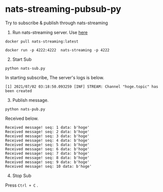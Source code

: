 # nats-streaming-pubsub-py
Try to subscribe &amp; publish through nats-streaming

1. Run nats-streaming server. Use [here](https://hub.docker.com/_/nats-streaming)

```
docker pull nats-streaming:latest
```

```
docker run -p 4222:4222  nats-streaming -p 4222
```


2. Start Sub

```
python nats-sub.py
```

In starting subscribe, The server's logs is below.

```
[1] 2021/07/02 03:18:50.093259 [INF] STREAM: Channel "hoge.topic" has been created
```

3. Publish message.

```
python nats-pub.py
```



Received below.

```
Received message! seq: 1 data: b'hoge'
Received message! seq: 2 data: b'hoge'
Received message! seq: 3 data: b'hoge'
Received message! seq: 4 data: b'hoge'
Received message! seq: 5 data: b'hoge'
Received message! seq: 6 data: b'hoge'
Received message! seq: 7 data: b'hoge'
Received message! seq: 8 data: b'hoge'
Received message! seq: 9 data: b'hoge'
Received message! seq: 10 data: b'hoge'
```

4. Stop Sub

Press `Ctrl + C` .

